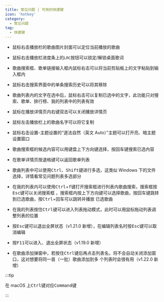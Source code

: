 ```yaml
---
title: 常见问题 | 可用的快捷键
icon: 'hotkey'
category:
  - 常见问题
tag:
  - 快捷键
---
```


- 鼠标右击播放栏的歌曲图片封面可以定位当前播放的歌曲

- 鼠标右击播放栏进度条上的`LRC`按钮可以锁定/解锁桌面歌词

- 歌曲搜索框、歌单链接输入框内鼠标右击可以将当前剪贴板上的文字粘贴到输入框内

- 鼠标右击搜索界面中的单条搜索历史可以将其移除

- 歌曲列表内的文字在选中后，鼠标右击可以复制已选中的文字，此功能只对搜索、歌单、排行榜、我的列表中的列表有效

- 鼠标在播放详情页内右键双击可以关闭播放详情页

- 鼠标左击播放栏上的歌曲名字可以将它复制

- 鼠标右击设置-主题设置的“道法自然（英文 Auto）”主题可以打开亮、暗主题设置窗口

- 歌曲搜索框的候选内容可以用键盘上下方向键选择，按回车键搜索已选内容

- 在歌单详情页按退格键可以返回歌单列表

- 歌曲列表中可以使用<kbd>Ctrl</kbd>、<kbd>Shift</kbd>键进行多选，这类似 Windows 下的文件选择，详情看常见问题列表多选部分

- 在我的列表内可以使用<kbd>Ctrl</kbd>+<kbd>f</kbd>键打开搜索框进行列表内歌曲搜索，搜索框按<kbd>Esc</kbd>键可以关闭搜索框
  ，搜索框内按上下方向键可以选择歌曲，按<kbd>回车</kbd>键跳转到已选歌曲，按<kbd>Ctrl</kbd>+<kbd>回车</kbd>可以跳转并播放
  已选歌曲

- 在我的列表按住<kbd>Ctrl</kbd>键可以进入列表拖动模式，此时可以用鼠标拖动列表调整列表的位置

- 按<kbd>Esc</kbd>键可以退出全屏状态（v1.21.0 新增），在编辑列表名时按<kbd>Esc</kbd>键可以取消编辑

- 按<kbd>F11</kbd>可以进入、退出全屏状态（v1.19.0 新增）

- 在歌曲添加弹窗中，若按住<kbd>Ctrl</kbd>键后再点击列表名，将不会自动关闭添加窗口，这对想要将同一首（一批）歌曲添加到多
  个列表时会很有用（v1.22.0 新增）

:::tip

在 macOS 上<kbd>Ctrl</kbd>键对应<kbd>Command</kbd>键

:::
